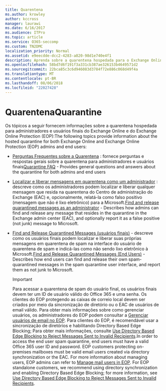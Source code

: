 ```yaml
---
title: Quarentena
ms.author: krowley
author: kccross
manager: laurawi
ms.date: 6/16/2017
ms.audience: ITPro
ms.topic: article
ms.service: O365-seccomp
ms.custom: TN2DMC
localization_priority: Normal
ms.assetid: e9eecdde-dcc2-4283-a820-98d1e740e4f1
description: Aprenda sobre a quarentena hospedada para o Exchange Online e Exchange Online Protection.
ms.openlocfilehash: 58bd7d6f191f3a331cb387ae326153b4649571d2
ms.sourcegitcommit: 22bca85c3c6d946083d3784f72e886c068d49f4a
ms.translationtype: MT
ms.contentlocale: pt-BR
ms.lasthandoff: 08/06/2018
ms.locfileid: "22027428"
---
```

# <a name="quarantine"></a><span data-ttu-id="19a12-103">Quarentena</span><span class="sxs-lookup"><span data-stu-id="19a12-103">Quarantine</span></span>

<span data-ttu-id="19a12-104">Os tópicos a seguir fornecem informações sobre a quarentena hospedada para administradores e usuários finais do Exchange Online e do Exchange Online Protection (EOP):</span><span class="sxs-lookup"><span data-stu-id="19a12-104">The following topics provide information about the hosted quarantine for both Exchange Online and Exchange Online Protection (EOP) admins and end users:</span></span>
  
- <span data-ttu-id="19a12-105">[Perguntas Frequentes sobre a Quarentena](quarantine-faq.md) : fornece perguntas e respostas gerais sobre a quarentena para administradores e usuários finais</span><span class="sxs-lookup"><span data-stu-id="19a12-105">[Quarantine FAQ](quarantine-faq.md) - Provides general questions and answers about the quarantine for both admins and end users</span></span> 
    
- <span data-ttu-id="19a12-106">[Localizar e liberar mensagens em quarentena como um administrador](find-and-release-quarantined-messages-as-an-administrator.md) : descreve como os administradores podem localizar e liberar qualquer mensagem que resida na quarentena do Centro de administração do Exchange (EAC) e, opcionalmente, relatá-la como falso positivo (mensagem que não é lixo eletrônico) para a Microsoft.</span><span class="sxs-lookup"><span data-stu-id="19a12-106">[Find and release quarantined messages as an administrator](find-and-release-quarantined-messages-as-an-administrator.md) - Describes how admins can find and release any message that resides in the quarantine in the Exchange admin center (EAC), and optionally report it as a false positive (not junk) message to Microsoft.</span></span> 
    
- <span data-ttu-id="19a12-107">[Find and Release Quarantined Messages (usuários finais)](http://technet.microsoft.com/library/e439b560-827a-4807-abd3-6b861c1ff786.aspx) - descreve como os usuários finais podem localizar e liberar suas próprias mensagens em quarentena de spam na interface do usuário de quarentena de spam e indicá-las como não sendo lixo eletrônico à Microsoft.</span><span class="sxs-lookup"><span data-stu-id="19a12-107">[Find and Release Quarantined Messages (End Users)](http://technet.microsoft.com/library/e439b560-827a-4807-abd3-6b861c1ff786.aspx) - Describes how end users can find and release their own spam-quarantined messages in the spam quarantine user interface, and report them as not junk to Microsoft.</span></span> 
    
    > [!IMPORTANT]
    > <span data-ttu-id="19a12-p101">Para acessar a quarentena de spam do usuário final, os usuários finais devem ter um ID de usuário válido do Office 365 e uma senha. Os clientes do EOP protegendo as caixas de correio local devem ser criados por meio da sincronização de diretório ou o EAC de usuários de email válido. Para obter mais informações sobre como gerenciar usuários, os administradores do EOP podem consultar a [Gerenciar usuários de email no EOP](eop/manage-mail-users-in-eop.md). Para clientes do EOP, é recomendável usar a sincronização de diretórios e habilitando Directory Based Edge Blocking; Para obter mais informações, consulte [Use Directory Based Edge Blocking to Reject Messages Sent to Invalid Recipients](http://technet.microsoft.com/library/ca7b7416-92ed-40ad-abdb-695be46ea2e4.aspx).</span><span class="sxs-lookup"><span data-stu-id="19a12-p101">In order to access the end user spam quarantine, end users must have a valid Office 365 user ID and password. EOP customers protecting on-premises mailboxes must be valid email users created via directory synchronization or the EAC. For more information about managing users, EOP admins can refer to [Manage mail users in EOP](eop/manage-mail-users-in-eop.md). For EOP standalone customers, we recommend using directory synchronization and enabling Directory Based Edge Blocking; for more information, see [Use Directory Based Edge Blocking to Reject Messages Sent to Invalid Recipients](http://technet.microsoft.com/library/ca7b7416-92ed-40ad-abdb-695be46ea2e4.aspx).</span></span> 
  
    

